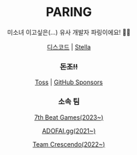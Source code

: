 <h1 align="center">PARING</h1>
<p align="center">미소녀 이고싶은(...) 유사 개발자 파링이에요! 🏳️‍⚧️</p>

<p align="center">
  <a href="https://discord.gg/EkFHRG4TZZ">디스코드</a>
  <span>|</span>
  <a href="https://stella.place/@paring">Stella</a>
</p>

<h3 align="center">
  <del>돈조!!</del>
</h3>
<p align="center">
  <a href="https://toss.me/pikokr">Toss</a>
  <span>|</span>
  <a href="https://github.com/sponsors/pikokr">GitHub Sponsors</a>
</p>

<h3 align="center">
  소속 팀
</h3>
<p align="center">
  <a href="https://github.com/7thbeatgames">7th Beat Games(2023~)</a>
</p>
<p align="center">
  <a href="https://github.com/adofai-gg">ADOFAI.gg(2021~)</a>
</p>
<p align="center">
  <a href="https://github.com/team-crescendo">Team Crescendo(2022~)</a>
</p>
